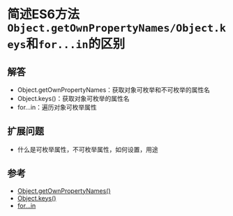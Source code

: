 # 简述ES6方法`Object.getOwnPropertyNames/Object.keys`和`for...in`的区别

## 解答
- Object.getOwnPropertyNames：获取对象可枚举和不可枚举的属性名
- Object.keys()：获取对象可枚举的属性名
- for...in：遍历对象可枚举属性

## 扩展问题
- 什么是可枚举属性，不可枚举属性，如何设置，用途

## 参考
- [Object.getOwnPropertyNames()](https://developer.mozilla.org/zh-CN/docs/Web/JavaScript/Reference/Global_Objects/Object/getOwnPropertyNames)
- [Object.keys()](https://developer.mozilla.org/zh-CN/docs/Web/JavaScript/Reference/Global_Objects/Object/keys)
- [for...in](https://developer.mozilla.org/zh-CN/docs/Web/JavaScript/Reference/Statements/for...in)